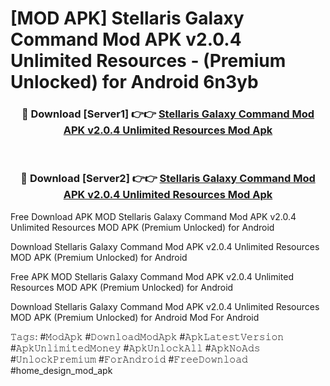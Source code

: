 # [MOD APK] Stellaris Galaxy Command Mod APK v2.0.4 Unlimited Resources - (Premium Unlocked) for Android 6n3yb



<div align="center">
<h3>🔴 Download [Server1] 👉👉 <a href="https://momento.my/?title=Stellaris_Galaxy_Command_Mod_APK_v2.0.4_Unlimited_Resources">Stellaris Galaxy Command Mod APK v2.0.4 Unlimited Resources Mod Apk</a></h3><br>

<h3>🔴 Download [Server2] 👉👉 <a href="https://momento.my/?title=Stellaris_Galaxy_Command_Mod_APK_v2.0.4_Unlimited_Resources">Stellaris Galaxy Command Mod APK v2.0.4 Unlimited Resources Mod Apk</a></h3>
</div>



Free Download APK MOD Stellaris Galaxy Command Mod APK v2.0.4 Unlimited Resources MOD APK (Premium Unlocked) for Android

Download Stellaris Galaxy Command Mod APK v2.0.4 Unlimited Resources MOD APK (Premium Unlocked) for Android

Free APK MOD Stellaris Galaxy Command Mod APK v2.0.4 Unlimited Resources MOD APK (Premium Unlocked) for Android

Download Stellaris Galaxy Command Mod APK v2.0.4 Unlimited Resources MOD APK (Premium Unlocked) for Android Mod For Android

𝚃𝚊𝚐𝚜: #𝙼𝚘𝚍𝙰𝚙𝚔 #𝙳𝚘𝚠𝚗𝚕𝚘𝚊𝚍𝙼𝚘𝚍𝙰𝚙𝚔 #𝙰𝚙𝚔𝙻𝚊𝚝𝚎𝚜𝚝𝚅𝚎𝚛𝚜𝚒𝚘𝚗 #𝙰𝚙𝚔𝚄𝚗𝚕𝚒𝚖𝚒𝚝𝚎𝚍𝙼𝚘𝚗𝚎𝚢 #𝙰𝚙𝚔𝚄𝚗𝚕𝚘𝚌𝚔𝙰𝚕𝚕 #𝙰𝚙𝚔𝙽𝚘𝙰𝚍𝚜 #𝚄𝚗𝚕𝚘𝚌𝚔𝙿𝚛𝚎𝚖𝚒𝚞𝚖 #𝙵𝚘𝚛𝙰𝚗𝚍𝚛𝚘𝚒𝚍 #𝙵𝚛𝚎𝚎𝙳𝚘𝚠𝚗𝚕𝚘𝚊𝚍 #home_design_mod_apk
